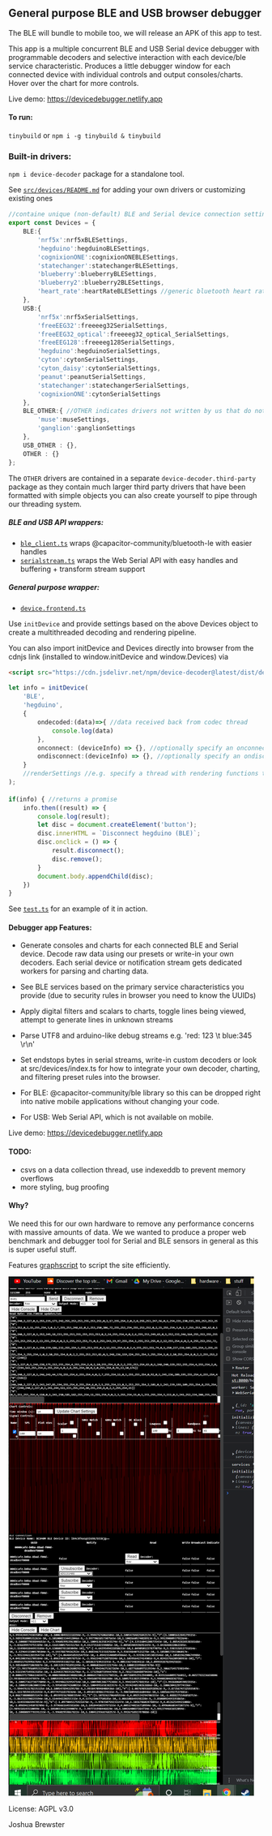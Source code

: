 ## General purpose BLE and USB browser debugger
The BLE will bundle to mobile too, we will release an APK of this app to test.

This app is a multiple concurrent BLE and USB Serial device debugger with programmable decoders and selective interaction with each device/ble service characteristic. Produces a little debugger window for each connected device with individual controls and output consoles/charts. Hover over the chart for more controls.

Live demo: https://devicedebugger.netlify.app


#### To run:

`tinybuild` or `npm i -g tinybuild & tinybuild`


### Built-in drivers:

`npm i device-decoder` package for a standalone tool.

See [`src/devices/README.md`](./src/devices/README.md) for adding your own drivers or customizing existing ones



```ts
//containe unique (non-default) BLE and Serial device connection settings + codecs to parse key:value pairs from streamed data channels
export const Devices = {
    BLE:{
        'nrf5x':nrf5xBLESettings,
        'hegduino':hegduinoBLESettings,
        'cognixionONE':cognixionONEBLESettings,
        'statechanger':statechangerBLESettings,
        'blueberry':blueberryBLESettings,
        'blueberry2':blueberry2BLESettings,
        'heart_rate':heartRateBLESettings //generic bluetooth heart rate characteristic (compatible with many devices)
    },
    USB:{
        'nrf5x':nrf5xSerialSettings,
        'freeEEG32':freeeeg32SerialSettings,
        'freeEEG32_optical':freeeeg32_optical_SerialSettings,
        'freeEEG128':freeeeg128SerialSettings,
        'hegduino':hegduinoSerialSettings,
        'cyton':cytonSerialSettings,
        'cyton_daisy':cytonSerialSettings,
        'peanut':peanutSerialSettings,
        'statechanger':statechangerSerialSettings,
        'cognixionONE':cytonSerialSettings
    },
    BLE_OTHER:{ //OTHER indicates drivers not written by us that do not fit into our format readily, but we can generalize easily to get the multithreading benefits
        'muse':museSettings,
        'ganglion':ganglionSettings
    },
    USB_OTHER : {},
    OTHER : {}
};

```

The `OTHER` drivers are contained in a separate `device-decoder.third-party` package as they contain much larger third party drivers that have been formatted with simple objects you can also create yourself to pipe through our threading system.

##### BLE and USB API wrappers:

- [`ble_client.ts`](./src/ble) wraps @capacitor-community/bluetooth-le with easier handles
- [`serialstream.ts`](./src/serial) wraps the Web Serial API with easy handles and buffering + transform stream support

##### General purpose wrapper: 

- [`device.frontend.ts`](./src)

Use `initDevice` and provide settings based on the above Devices object to create a multithreaded decoding and rendering pipeline.

You can also import initDevice and Devices directly into browser from the cdnjs link (installed to window.initDevice and window.Devices) via 
```html
<script src="https://cdn.jsdelivr.net/npm/device-decoder@latest/dist/device.frontend.js"></script>
```

```ts
let info = initDevice(
    'BLE', 
    'hegduino', 
    {
        ondecoded:(data)=>{ //data received back from codec thread
            console.log(data)
        },
        onconnect: (deviceInfo) => {}, //optionally specify an onconnect handler
        ondisconnect:(deviceInfo) => {}, //optionally specify an ondisconnect handler
    }
    //renderSettings //e.g. specify a thread with rendering functions that receives data directly from the decoder thread (no round trip to main thread)
);

if(info) { //returns a promise
    info.then((result) => {
        console.log(result);
        let disc = document.createElement('button');
        disc.innerHTML = `Disconnect hegduino (BLE)`;
        disc.onclick = () => {
            result.disconnect();
            disc.remove();
        }
        document.body.appendChild(disc);
    })
}
```

See [`test.ts`](./test.ts) for an example of it in action.

#### Debugger app Features: 
- Generate consoles and charts for each connected BLE and Serial device. Decode raw data using our presets or write-in your own decoders. Each serial device or notification stream gets dedicated workers for parsing and charting data. 
- See BLE services based on the primary service characteristics you provide (due to security rules in browser you need to know the UUIDs)
- Apply digital filters and scalars to charts, toggle lines being viewed, attempt to generate lines in unknown streams
- Parse UTF8 and arduino-like debug streams e.g. 'red: 123 \t blue:345 \r\n'
- Set endstops bytes in serial streams, write-in custom decoders or look at src/devices/index.ts for how to integrate your own decoder, charting, and filtering preset rules into the browser.


- For BLE: @capacitor-community/ble library so this can be dropped right into native mobile applications without changing your code. 
- For USB: Web Serial API, which is not available on mobile.

Live demo: https://devicedebugger.netlify.app

#### TODO:
- csvs on a data collection thread, use indexeddb to prevent memory overflows
- more styling, bug proofing

#### Why?

We need this for our own hardware to remove any performance concerns with massive amounts of data. We we wanted to produce a proper web benchmark and debugger tool for Serial and BLE sensors in general as this is super useful stuff.

Features [graphscript](https://github.com/brainsatplay/graphscript) to script the site efficiently.

![d](./debugger.png)


License: AGPL v3.0

Joshua Brewster
